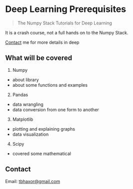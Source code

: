 # Deep Learning Prerequisites

> The Numpy Stack Tutorials for Deep Learning

It is a crash course, not a full hands on to the Numpy Stack. 

[Contact](#Contact) me for more details in deep


## What will be covered

1. Numpy
  + about library
  + about some functions and examples
2. Pandas
  + data wrangling
  + data conversion from one form to another
3. Matplotlib
  + plotting and explaining graphs
  + data visualization
4. Scipy
  + covered some mathematical 
  
  
## Contact

Email: tbhaxor@gmail.com
